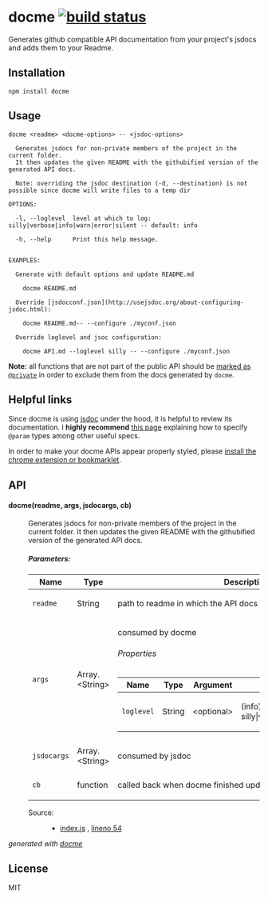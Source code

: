 # docme [![build status](https://secure.travis-ci.org/thlorenz/docme.png?branch=master)](http://travis-ci.org/thlorenz/docme)

Generates github compatible API documentation from your project's jsdocs and adds them to your Readme.

## Installation

    npm install docme

## Usage

```
docme <readme> <docme-options> -- <jsdoc-options>

  Generates jsdocs for non-private members of the project in the current folder.
  It then updates the given README with the githubified version of the generated API docs.

  Note: overriding the jsdoc destination (-d, --destination) is not possible since docme will write files to a temp dir

OPTIONS:

  -l, --loglevel  level at which to log: silly|verbose|info|warn|error|silent -- default: info
  
  -h, --help      Print this help message.


EXAMPLES:
  
  Generate with default options and update README.md
    
    docme README.md

  Override [jsdocconf.json](http://usejsdoc.org/about-configuring-jsdoc.html):

    docme README.md-- --configure ./myconf.json

  Override loglevel and jsoc configuration:

    docme API.md --loglevel silly -- --configure ./myconf.json
```

**Note:** all functions that are not part of the public API should be [marked as `@private`](https://github.com/thlorenz/docme/blob/2bf813946aa8f13f2503d3fac8b3c9c27e24594e/lib/docmeify.js#L35) in order to exclude them from
the docs generated by `docme`. 

## Helpful links

Since docme is using [jsdoc](http://usejsdoc.org/) under the hood, it is helpful to review its documentation. I
**highly recommend** [this page](https://developers.google.com/closure/compiler/docs/js-for-compiler#types) explaining
how to specify `@param` types among other useful specs.

In order to make your docme APIs appear properly styled, please [install the chrome extension or bookmarklet](http://thlorenz.github.io/jsdoc-githubify-inject/).

## API

<!-- START docme generated API please keep comment here to allow auto update -->
<!-- DON'T EDIT THIS SECTION, INSTEAD RE-RUN docme TO UPDATE -->

<div>
<div class="jsdoc-githubify">
<section>
<article>
<div class="container-overview">
<dl class="details">
</dl>
</div>
<dl>
<dt>
<h4 class="name" id="docme"><span class="type-signature"></span>docme<span class="signature">(readme, args, jsdocargs, cb)</span><span class="type-signature"></span></h4>
</dt>
<dd>
<div class="description">
<p>Generates jsdocs for non-private members of the project in the current folder.
It then updates the given README with the githubified version of the generated API docs.</p>
</div>
<h5>Parameters:</h5>
<table class="params">
<thead>
<tr>
<th>Name</th>
<th>Type</th>
<th class="last">Description</th>
</tr>
</thead>
<tbody>
<tr>
<td class="name"><code>readme</code></td>
<td class="type">
<span class="param-type">String</span>
</td>
<td class="description last"><p>path to readme in which the API docs should be updated</p></td>
</tr>
<tr>
<td class="name"><code>args</code></td>
<td class="type">
<span class="param-type">Array.&lt;String></span>
</td>
<td class="description last"><p>consumed by docme</p>
<h6>Properties</h6>
<table class="params">
<thead>
<tr>
<th>Name</th>
<th>Type</th>
<th>Argument</th>
<th class="last">Description</th>
</tr>
</thead>
<tbody>
<tr>
<td class="name"><code>loglevel</code></td>
<td class="type">
<span class="param-type">String</span>
</td>
<td class="attributes">
&lt;optional><br>
</td>
<td class="description last"><p>(info) level at which to log: silly|verbose|info|warn|error|silent</p></td>
</tr>
</tbody>
</table>
</td>
</tr>
<tr>
<td class="name"><code>jsdocargs</code></td>
<td class="type">
<span class="param-type">Array.&lt;String></span>
</td>
<td class="description last"><p>consumed by jsdoc</p></td>
</tr>
<tr>
<td class="name"><code>cb</code></td>
<td class="type">
<span class="param-type">function</span>
</td>
<td class="description last"><p>called back when docme finished updating the README</p></td>
</tr>
</tbody>
</table>
<dl class="details">
<dt class="tag-source">Source:</dt>
<dd class="tag-source"><ul class="dummy">
<li>
<a href="https://github.com/thlorenz/docme/blob/master/index.js">index.js</a>
<span>, </span>
<a href="https://github.com/thlorenz/docme/blob/master/index.js#L54">lineno 54</a>
</li>
</ul></dd>
</dl>
</article>
</section>
</div>

*generated with [docme](https://github.com/thlorenz/docme)*
</div>
<!-- END docme generated API please keep comment here to allow auto update -->

## License

MIT

